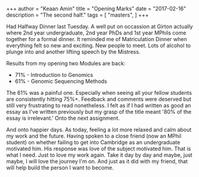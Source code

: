 +++
author = "Keaan Amin"
title = "Opening Marks"
date = "2017-02-16"
description = "The second half."
tags = [
    "masters",
]
+++


Had Halfway Dinner last Tuesday. A well put on occassion at Girton actually where 2nd year undergraduate, 2nd year PhDs and 1st year MPhils come together for a formal dinner. It reminded me of Matriculation Dinner when everything felt so new and exciting. New people to meet. Lots of alcohol to plunge into and another lifting speech by the Mistress.

<!--more-->

Results from my opening two Modules are back:

- 71% - Introduction to Genomics
- 61% - Genomic Sequencing Methods

The 61% was a painful one. Especially when seeing all your fellow students are consistently hitting 75%+. Feedback and comments were deserved but still very frustrating to read nonetheless. I felt as if I had written as good an essay as I've written previously but my grasp of the title meant '80% of the essay is irrelevant.' Onto the next assignment.

And onto happier days. As today, feeling a lot more relaxed and calm about my work and the future. Having spoken to a close friend (now an MPhil student) on whether failing to get into Cambridge as an undergraduate motivated him. His response was love of the subject motivated him.
That is what I need. Just to love my work again. Take it day by day and maybe, just maybe, I will love the journey I'm on. And just as it did with my friend, that will help build the person I want to become.